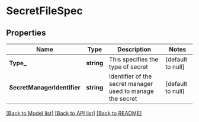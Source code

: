 # SecretFileSpec

## Properties
Name | Type | Description | Notes
------------ | ------------- | ------------- | -------------
**Type_** | **string** | This specifies the type of secret | [default to null]
**SecretManagerIdentifier** | **string** | Identifier of the secret manager used to manage the secret | [default to null]

[[Back to Model list]](../README.md#documentation-for-models) [[Back to API list]](../README.md#documentation-for-api-endpoints) [[Back to README]](../README.md)

